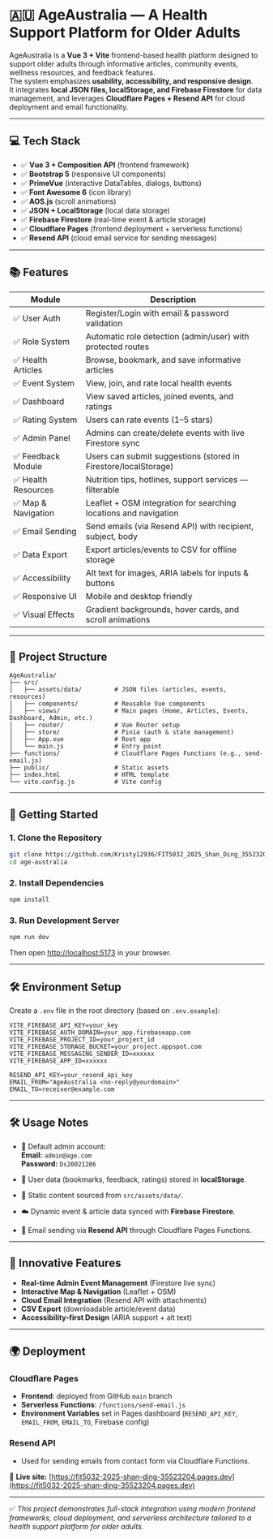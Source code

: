 # 🇦🇺 AgeAustralia — A Health Support Platform for Older Adults

AgeAustralia is a **Vue 3 + Vite** frontend-based health platform designed to support older adults through informative articles, community events, wellness resources, and feedback features.  
The system emphasizes **usability, accessibility, and responsive design**.  
It integrates **local JSON files, localStorage, and Firebase Firestore** for data management, and leverages **Cloudflare Pages + Resend API** for cloud deployment and email functionality.

---

## 💻 Tech Stack
- ✅ **Vue 3 + Composition API** (frontend framework) 
- ✅ **Bootstrap 5** (responsive UI components)  
- ✅ **PrimeVue** (interactive DataTables, dialogs, buttons)  
- ✅ **Font Awesome 6** (icon library)  
- ✅ **AOS.js** (scroll animations)  
- ✅ **JSON + LocalStorage** (local data storage)  
- ✅ **Firebase Firestore** (real-time event & article storage)  
- ✅ **Cloudflare Pages** (frontend deployment + serverless functions)  
- ✅ **Resend API** (cloud email service for sending messages)  

---

## 📚 Features
| Module             | Description                                                  |
| ------------------ | ------------------------------------------------------------ |
| ✅ User Auth        | Register/Login with email & password validation              |
| ✅ Role System      | Automatic role detection (admin/user) with protected routes  |
| ✅ Health Articles  | Browse, bookmark, and save informative articles              |
| ✅ Event System     | View, join, and rate local health events                     |
| ✅ Dashboard        | View saved articles, joined events, and ratings              |
| ✅ Rating System    | Users can rate events (1–5 stars)                            |
| ✅ Admin Panel      | Admins can create/delete events with live Firestore sync     |
| ✅ Feedback Module  | Users can submit suggestions (stored in Firestore/localStorage) |
| ✅ Health Resources | Nutrition tips, hotlines, support services — filterable      |
| ✅ Map & Navigation | Leaflet + OSM integration for searching locations and navigation |
| ✅ Email Sending    | Send emails (via Resend API) with recipient, subject, body   |
| ✅ Data Export      | Export articles/events to CSV for offline storage            |
| ✅ Accessibility    | Alt text for images, ARIA labels for inputs & buttons        |
| ✅ Responsive UI    | Mobile and desktop friendly                                  |
| ✅ Visual Effects   | Gradient backgrounds, hover cards, and scroll animations     |

---

## 📁 Project Structure
```
AgeAustralia/
├── src/
│   ├── assets/data/         # JSON files (articles, events, resources)
│   ├── components/          # Reusable Vue components
│   ├── views/               # Main pages (Home, Articles, Events, Dashboard, Admin, etc.)
│   ├── router/              # Vue Router setup
│   ├── store/               # Pinia (auth & state management)
│   ├── App.vue              # Root app
│   └── main.js              # Entry point
├── functions/               # Cloudflare Pages Functions (e.g., send-email.js)
├── public/                  # Static assets
├── index.html               # HTML template
└── vite.config.js           # Vite config
```

---

## 🚀 Getting Started

### 1. Clone the Repository
```bash
git clone https://github.com/Kristy12936/FIT5032_2025_Shan_Ding_35523204.git
cd age-australia
```

### 2. Install Dependencies
```bash
npm install
```

### 3. Run Development Server
```bash
npm run dev
```
Then open [http://localhost:5173](http://localhost:5173) in your browser.

---

## 🛠️ Environment Setup

Create a `.env` file in the root directory (based on `.env.example`):

```env
VITE_FIREBASE_API_KEY=your_key
VITE_FIREBASE_AUTH_DOMAIN=your_app.firebaseapp.com
VITE_FIREBASE_PROJECT_ID=your_project_id
VITE_FIREBASE_STORAGE_BUCKET=your_project.appspot.com
VITE_FIREBASE_MESSAGING_SENDER_ID=xxxxxx
VITE_FIREBASE_APP_ID=xxxxxx

RESEND_API_KEY=your_resend_api_key
EMAIL_FROM="AgeAustralia <no-reply@yourdomain>"
EMAIL_TO=receiver@example.com
```

---

## 🛠️ Usage Notes
- 👤 Default admin account:  
  **Email:** `admin@age.com`  
  **Password:** `Ds20021206`

- 🧠 User data (bookmarks, feedback, ratings) stored in **localStorage**.  
- 📂 Static content sourced from `src/assets/data/`.  
- ☁️ Dynamic event & article data synced with **Firebase Firestore**.  
- 📧 Email sending via **Resend API** through Cloudflare Pages Functions.  

---

## 🌟 Innovative Features
- **Real-time Admin Event Management** (Firestore live sync)  
- **Interactive Map & Navigation** (Leaflet + OSM)  
- **Cloud Email Integration** (Resend API with attachments)  
- **CSV Export** (downloadable article/event data)  
- **Accessibility-first Design** (ARIA support + alt text)  

---

## 🌍 Deployment

### Cloudflare Pages
- **Frontend**: deployed from GitHub `main` branch  
- **Serverless Functions**: `/functions/send-email.js`  
- **Environment Variables** set in Pages dashboard (`RESEND_API_KEY`, `EMAIL_FROM`, `EMAIL_TO`, Firebase config)  

### Resend API
- Used for sending emails from contact form via Cloudflare Functions.  

🔗 **Live site:** [https://fit5032-2025-shan-ding-35523204.pages.dev](https://fit5032-2025-shan-ding-35523204.pages.dev)

---

✅ *This project demonstrates full-stack integration using modern frontend frameworks, cloud deployment, and serverless architecture tailored to a health support platform for older adults.*
